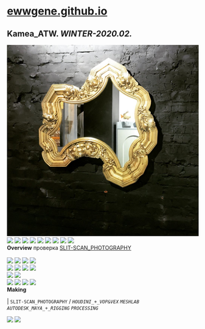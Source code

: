 
# [ewwgene.github.io](https://ewwgene.github.io/)
## Kamea_ATW. _WINTER-2020.02._
![Kamea_ATW](/100.jpg)<a href="https://ewwgene.github.io/Kamea_ATW/107.jpg"><img src="https://ewwgene.github.io/Kamea_ATW/107.jpg" height="75"></a> <a href="https://ewwgene.github.io/Kamea_ATW/109.jpg"><img src="https://ewwgene.github.io/Kamea_ATW/109.jpg" height="75"></a> <a href="https://ewwgene.github.io/Kamea_ATW/111.jpg"><img src="https://ewwgene.github.io/Kamea_ATW/111.jpg" height="75"></a> <a href="https://ewwgene.github.io/Kamea_ATW/113.jpg"><img src="https://ewwgene.github.io/Kamea_ATW/113.jpg" height="75"></a> <a href="https://ewwgene.github.io/Kamea_ATW/115.jpg"><img src="https://ewwgene.github.io/Kamea_ATW/115.jpg" height="75"></a> <a href="https://ewwgene.github.io/Kamea_ATW/116.jpg"><img src="https://ewwgene.github.io/Kamea_ATW/116.jpg" height="75"></a> <a href="https://ewwgene.github.io/Kamea_ATW/117.jpg"><img src="https://ewwgene.github.io/Kamea_ATW/117.jpg" height="75"></a> <a href="https://ewwgene.github.io/Kamea_ATW/118.jpg"><img src="https://ewwgene.github.io/Kamea_ATW/118.jpg" height="75"></a> <a href="https://ewwgene.github.io/Kamea_ATW/119.jpg"><img src="https://ewwgene.github.io/Kamea_ATW/119.jpg" height="75"></a> 
<br>
**Overview**
 проверка [SLIT-SCAN_PHOTOGRAPHY](https://en.wikipedia.org/wiki/Slit-scan_photography)
<br><br>
<a href="https://ewwgene.github.io/Kamea_ATW/Making/201.jpg"><img src="https://ewwgene.github.io/Kamea_ATW/Making/201.jpg" height="75"></a> <a href="https://ewwgene.github.io/Kamea_ATW/Making/202.jpg"><img src="https://ewwgene.github.io/Kamea_ATW/Making/202.jpg" height="75"></a> <a href="https://ewwgene.github.io/Kamea_ATW/Making/203.jpg"><img src="https://ewwgene.github.io/Kamea_ATW/Making/203.jpg" height="75"></a> <a href="https://ewwgene.github.io/Kamea_ATW/Making/205.jpg"><img src="https://ewwgene.github.io/Kamea_ATW/Making/205.jpg" height="75"></a> <br><a href="https://ewwgene.github.io/Kamea_ATW/Making/303.jpg"><img src="https://ewwgene.github.io/Kamea_ATW/Making/303.jpg" height="75"></a> <a href="https://ewwgene.github.io/Kamea_ATW/Making/305.jpg"><img src="https://ewwgene.github.io/Kamea_ATW/Making/305.jpg" height="75"></a> <a href="https://ewwgene.github.io/Kamea_ATW/Making/307.jpg"><img src="https://ewwgene.github.io/Kamea_ATW/Making/307.jpg" height="75"></a> <a href="https://ewwgene.github.io/Kamea_ATW/Making/309.jpg"><img src="https://ewwgene.github.io/Kamea_ATW/Making/309.jpg" height="75"></a> <br><a href="https://ewwgene.github.io/Kamea_ATW/Making/401.jpg"><img src="https://ewwgene.github.io/Kamea_ATW/Making/401.jpg" height="75"></a> <a href="https://ewwgene.github.io/Kamea_ATW/Making/403.jpg"><img src="https://ewwgene.github.io/Kamea_ATW/Making/403.jpg" height="75"></a> <br><a href="https://ewwgene.github.io/Kamea_ATW/Making/503.jpg"><img src="https://ewwgene.github.io/Kamea_ATW/Making/503.jpg" height="75"></a> <a href="https://ewwgene.github.io/Kamea_ATW/Making/505.jpg"><img src="https://ewwgene.github.io/Kamea_ATW/Making/505.jpg" height="75"></a> <a href="https://ewwgene.github.io/Kamea_ATW/Making/507.jpg"><img src="https://ewwgene.github.io/Kamea_ATW/Making/507.jpg" height="75"></a> <a href="https://ewwgene.github.io/Kamea_ATW/Making/509.jpg"><img src="https://ewwgene.github.io/Kamea_ATW/Making/509.jpg" height="75"></a> <br>
**Making**

|
`SLIT-SCAN_PHOTOGRAPHY` 
/
_`HOUDINI_+_VOP&VEX`_ _`MESHLAB`_ _`AUTODESK_MAYA_+_RIGGING`_ _`PROCESSING`_ 
<br>

<a href="https://ewwgene.github.io/Kamea_ATW/311.jpg"><img src="https://ewwgene.github.io/Kamea_ATW/311.jpg" height="75"></a> <a href="https://ewwgene.github.io/Kamea_ATW/313.jpg"><img src="https://ewwgene.github.io/Kamea_ATW/313.jpg" height="75"></a> 
<br>

